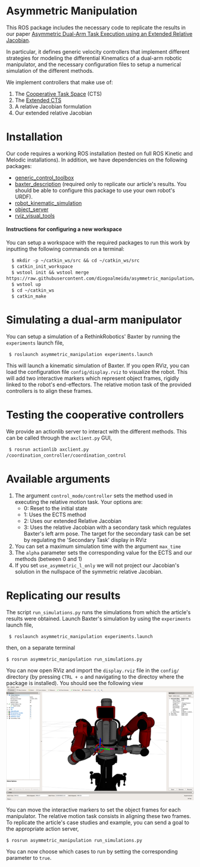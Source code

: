 Asymmetric Manipulation
===
This ROS package includes the necessary code to replicate the results in our paper
[Asymmetric Dual-Arm Task Execution using an Extended Relative Jacobian](https://arxiv.org/abs/1905.01248).

In particular, it defines generic velocity controllers that implement different strategies for modeling
the differential Kinematics of a dual-arm robotic manipulator, and the necessary configuration files to
setup a numerical simulation of the different methods.

We implement controllers that make use of:
1. The [Cooperative Task Space](https://dynamicsystems.asmedigitalcollection.asme.org/pdfaccess.ashx?url=/data/journals/jdsmaa/26230/691_1.pdf) (CTS)
2. The [Extended CTS](https://ieeexplore.ieee.org/abstract/document/7759161)
3. A relative Jacobian formulation
4. Our extended relative Jacobian

Installation
==
Our code requires a working ROS installation (tested on full ROS Kinetic and Melodic installations).
In addition, we have dependencies on the following packages:
* [generic_control_toolbox](https://github.com/diogoalmeida/generic_control_toolbox)
* [baxter_description](https://github.com/RethinkRobotics/baxter_common) (required only to replicate our article's results. You should be able to configure this package to use your own robot's URDF).
* [robot_kinematic_simulation](https://github.com/diogoalmeida/robot_kinematic_simulation)
* [object_server](https://github.com/diogoalmeida/ros_object_server)
* [rviz_visual_tools](https://github.com/PickNikRobotics/rviz_visual_tools)

#### Instructions for configuring a new workspace
You can setup a workspace with the required packages to run this work by inputting the following commands on a terminal:
```
  $ mkdir -p ~/catkin_ws/src && cd ~/catkin_ws/src
  $ catkin_init_workspace
  $ wstool init && wstool merge https://raw.githubusercontent.com/diogoalmeida/asymmetric_manipulation/master/.rosinstall
  $ wstool up
  $ cd ~/catkin_ws
  $ catkin_make
```

Simulating a dual-arm manipulator
==
You can setup a simulation of a RethinkRobotics' Baxter by running the `experiments` launch file,
```
 $ roslaunch asymmetric_manipulation experiments.launch
```
This will launch a kinematic simulation of Baxter. If you open RViz, you can load the configuration file `config/display.rviz`
to visualize the robot. This will add two interactive markers which represent object frames, rigidly linked to the robot's end-effectors.
The relative motion task of the provided controllers is to align these frames.

Testing the cooperative controllers
==
We provide an actionlib server to interact with the different methods. This can be called through the `axclient.py` GUI,
```
 $ rosrun actionlib axclient.py /coordination_controller/coordination_control
```

Available arguments
===
1. The argument `control_mode/controller` sets the method used in executing the relative motion task. Your options are:
    * 0: Reset to the initial state
    * 1: Uses the ECTS method
    * 2: Uses our extended Relative Jacobian
    * 3: Uses the relative Jacobian with a secondary task which regulates Baxter's left arm pose. The target for the secondary task can be set by regulating the 'Secondary Task' display in RViz
2. You can set a maximum simulation time with the argument `max_time`
3. The `alpha` parameter sets the corresponding value for the ECTS and our methods (between 0 and 1)
4. If you set `use_asymmetric_l_only` we will not project our Jacobian's solution in the nullspace of the symmetric relative Jacobian.

Replicating our results
==
The script `run_simulations.py` runs the simulations from which the article's results were obtained. Launch Baxter's simulation by using the `experiments` launch file,
```
 $ roslaunch asymmetric_manipulation experiments.launch
```
 then, on a separate terminal
```
$ rosrun asymmetric_manipulation run_simulations.py
```

You can now open RViz and import the `display.rviz` file in the `config/` directory (by pressing `CTRL + o` and navigating to the directoy where the package is installed). You should see the following view
![rviz](https://raw.githubusercontent.com/diogoalmeida/asymmetric_manipulation/5b56651eeabc34e2ff45c1f6806acaaa1061f26b/RViz.png)

You can move the interactive markers to set the object frames for each manipulator. The relative motion task consists in aligning these two frames.
To replicate the article's case studies and example, you can send a goal to the appropriate action server,
```
$ rosrun asymmetric_manipulation run_simulations.py
```
You can now choose which cases to run by setting the corresponding parameter to `true`.
